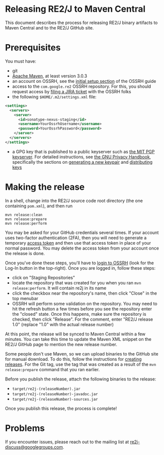 Releasing RE2/J to Maven Central
================================

This document describes the process for releasing RE2/J binary artifacts to 
Maven Central and to the RE2/J GitHub site.

# Prerequisites

You must have:

* git
* [Apache Maven](http://maven.apache.org/), at least version 3.0.3
* an account on OSSRH, see the [initial setup section](http://central.sonatype.org/pages/ossrh-guide.html#initial-setup) of the OSSRH guide
* access to the `com.google.re2` OSSRH repository. For this, you should
  request access by [filing a JIRA ticket](https://issues.sonatype.org/secure/CreateIssue!default.jspa)
  with the OSSRH folks
* the following `$HOME/.m2/settings.xml` file:
```xml
<settings>
  <servers>
    <server>
      <id>sonatype-nexus-staging</id>
      <username>YourOssrhUsername</username>
      <password>YourOssrhPassword</password>
    </server>
  </servers>
</settings>
```
* a GPG key that is published to a public keyserver such as
  [the MIT PGP keyserver](http://pgp.mit.edu/). For detailed instructions, see
  [the GNU Privacy Handbook](https://www.gnupg.org/gph/en/manual.html),
  specifically the sections on [generating a new keypair](https://www.gnupg.org/gph/en/manual.html#AEN26)
  and [distributing keys](https://www.gnupg.org/gph/en/manual.html#AEN464)

# Making the release

In a shell, change into the RE2/J source code root directory (the one
containing `pom.xml`), and then run

```
mvn release:clean
mvn release:prepare
mvn release:perform
```

You may be asked for your GitHub credentials several times. If your account
uses two-factor authentication (2FA), then you will need to generate a
temporary [access token](https://help.github.com/articles/creating-an-access-token-for-command-line-use/)
and then use that access token in place of your normal password. You may delete
the access token from your account once the release is done.

Once you've done these steps, you'll have to
[login to OSSRH](https://oss.sonatype.org) (look for the Log-In button in the 
top-right). Once you are logged in, follow these steps:

* click on "Staging Repositories"
* locate the repository that was created for you when you ran 
  `mvn release:perform`. It will contain re2j in its name
* click the checkbox near the repository's name, then click "Close" in the
  top menubar
* OSSRH will perform some validation on the repository. You may need to hit the
  refresh button a few times before you see the repository enter the "closed"
  state. Once this happens, make sure the repository is checked, then click
  "Release". For the comment, enter "RE2/J release 1.0" (replace "1.0" with
  the actual release number)

At this point, the release will be synced to Maven Central within a few minutes.
You can take this time to update the Maven XML snippet on the RE2/J GitHub page
to mention the new release number.

Some people don't use Maven, so we can upload binaries to the GitHub site for
manual download. To do this, follow the instructions for
[creating releases](https://help.github.com/articles/creating-releases/). For
the Git tag, use the tag that was created as a result of the
`mvn release:prepare` command that you ran earlier.

Before you publish the release, attach the following binaries to the release:

* `target/re2j-(releaseNumber).jar`
* `target/re2j-(releaseNumber)-javadoc.jar`
* `target/re2j-(releaseNumber)-sources.jar`

Once you publish this release, the process is complete!

# Problems

If you encounter issues, please reach out to the mailing
list at re2j-discuss@googlegroups.com.
